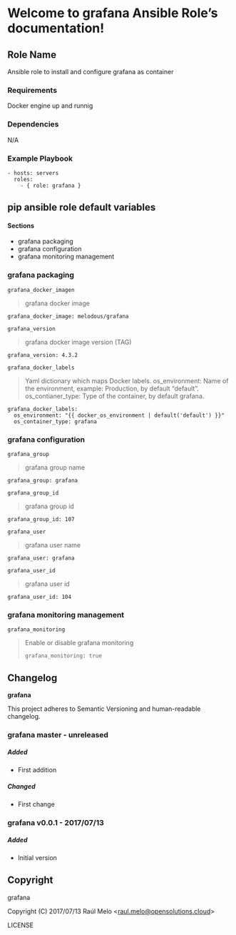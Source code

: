 Welcome to grafana Ansible Role’s documentation!
================================================

Role Name
---------

Ansible role to install and configure grafana as container

### Requirements

Docker engine up and runnig

### Dependencies

N/A

### Example Playbook

    - hosts: servers
      roles:
        - { role: grafana }

pip ansible role default variables
----------------------------------

#### Sections

-   grafana packaging
-   grafana configuration
-   grafana monitoring management

### grafana packaging

`grafana_docker_imagen`

> grafana docker image

    grafana_docker_image: melodous/grafana

`grafana_version`

> grafana docker image version (TAG)

    grafana_version: 4.3.2

`grafana_docker_labels`

> Yaml dictionary which maps Docker labels. os\_environment: Name of the
> environment, example: Production, by default “default”.
> os\_contianer\_type: Type of the container, by default grafana.

    grafana_docker_labels:
      os_environment: "{{ docker_os_environment | default('default') }}"
      os_container_type: grafana

### grafana configuration

`grafana_group`

> grafana group name

    grafana_group: grafana

`grafana_group_id`

> grafana group id

    grafana_group_id: 107

`grafana_user`

> grafana user name

    grafana_user: grafana

`grafana_user_id`

> grafana user id

    grafana_user_id: 104

### grafana monitoring management

`grafana_monitoring`

> Enable or disable grafana monitoring
>
>     grafana_monitoring: true

Changelog
---------

**grafana**

This project adheres to Semantic Versioning and human-readable
changelog.

### grafana master - unreleased

##### Added

-   First addition

##### Changed

-   First change

### grafana v0.0.1 - 2017/07/13

##### Added

-   Initial version

Copyright
---------

grafana

Copyright (C) 2017/07/13 Raúl Melo
&lt;<raul.melo@opensolutions.cloud>&gt;

LICENSE
